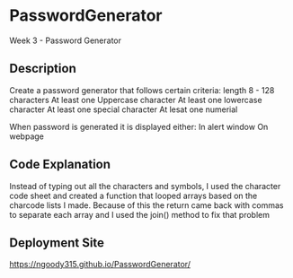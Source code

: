 # PasswordGenerator
Week 3 - Password Generator

## Description

Create a password generator that follows certain criteria:
 length 8 - 128 characters
 At least one Uppercase character
 At least one lowercase character
 At least one special character
 At lesat one numerial
  
When password is generated it is displayed either:
 In alert window
 On webpage

## Code Explanation

Instead of typing out all the characters and symbols, I used the character code sheet and created a function that looped arrays based on the charcode lists I made. Because of this the return came back with commas to separate each array and I used the join() method to fix that problem

## Deployment Site

https://ngoody315.github.io/PasswordGenerator/
